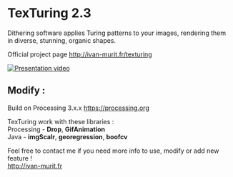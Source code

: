 # TexTuring 2.3
Dithering software applies Turing patterns to your images, rendering them in diverse, stunning, organic shapes.

Official project page http://ivan-murit.fr/texturing

[![Presentation video](http://ivan-murit.fr/art/texturing/cover.jpg)](http://ivan-murit.fr/texturing)<br/>


## Modify :
Build on Processing 3.x.x https://processing.org<br/>

TexTuring work with these libraries :<br/>
Processing - **Drop**, **GifAnimation**</br>
Java - **imgScalr**, **georegression**, **boofcv**</br>

Feel free to contact me if you need more info to use, modify or add new feature !<br/>
http://ivan-murit.fr
